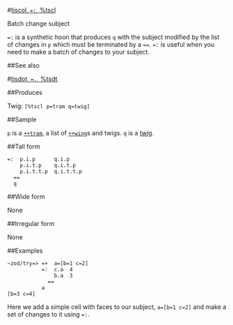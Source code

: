 #[tiscol, `=:`, %tscl](#tscl)

Batch change subject

`=:` is a synthetic hoon that produces `q` with the subject modified by the list of changes in `p` which must be terminated by a `==`. `=:` is useful when you need to make a batch of changes to your subject.

##See also 

#[tisdot, `=.`, %tsdt](#tsdt)

##Produces

Twig: `[%tscl p=tram q=twig]`

##Sample

`p` is a [`++tram`](), a list of [`++wing`]()s and twigs.
`q` is a [twig]().

##Tall form

    =:  p.i.p      q.i.p
        p.i.t.p    q.i.t.p
        p.i.t.t.p  q.i.t.t.p
      ==
      q

##Wide form

None

##Irregular form

None

##Examples

    ~zod/try=> =+  a=[b=1 c=2]
               =:  c.a  4
                   b.a  3
                 ==
               a
    [b=3 c=4]

Here we add a simple cell with faces to our subject, `a=[b=1 c=2]` and make a set of changes to it using `=:`.
